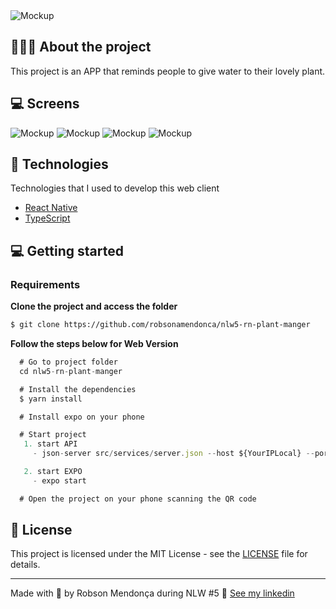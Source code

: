 <img alt="Mockup" src="/assets/posts/capa.jpg">

## 💇🏻‍♂️ About the project

This project is an APP that reminds people to give water to their lovely plant.

## 💻 Screens

<img alt="Mockup" src="/assets/posts/home.jpg">
<img alt="Mockup" src="/assets/posts/home-start.jpg">
<img alt="Mockup" src="/assets/posts/choose-plant.jpg">
<img alt="Mockup" src="/assets/posts/plant.jpg">

## 🚀 Technologies

Technologies that I used to develop this web client

- [React Native](https://reactnative.dev/)
- [TypeScript](https://www.typescriptlang.org/)

## 💻 Getting started

### Requirements

**Clone the project and access the folder**

```bash
$ git clone https://github.com/robsonamendonca/nlw5-rn-plant-manger
```

**Follow the steps below for Web Version**

```js
  # Go to project folder
  cd nlw5-rn-plant-manger

  # Install the dependencies
  $ yarn install

  # Install expo on your phone

  # Start project
   1. start API
     - json-server src/services/server.json --host ${YourIPLocal} --port 3333

   2. start EXPO
     - expo start

  # Open the project on your phone scanning the QR code
```

## 📝 License

This project is licensed under the MIT License - see the [LICENSE](LICENSE.txt) file for details.

---

Made with 💜 by Robson Mendonça during NLW #5 👋 [See my linkedin](https://www.linkedin.com/in/robsonamendonca/)

